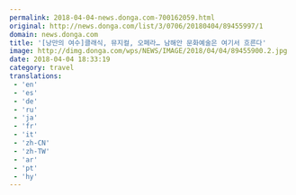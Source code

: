 ```yaml
---
permalink: 2018-04-04-news.donga.com-700162059.html
original: http://news.donga.com/list/3/0706/20180404/89455997/1
domain: news.donga.com
title: '[낭만의 여수]클래식, 뮤지컬, 오페라… 남해안 문화예술은 여기서 흐른다'
image: http://dimg.donga.com/wps/NEWS/IMAGE/2018/04/04/89455900.2.jpg
date: 2018-04-04 18:33:19
category: travel
translations: 
 - 'en'
 - 'es'
 - 'de'
 - 'ru'
 - 'ja'
 - 'fr'
 - 'it'
 - 'zh-CN'
 - 'zh-TW'
 - 'ar'
 - 'pt'
 - 'hy'
---
```


